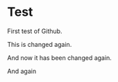 # Test
First test of Github.

This is changed again.

And now it has been changed again.

And again
